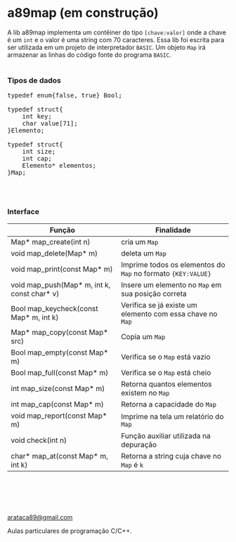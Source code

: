 # a89map (em construção)

A lib a89map implementa um contêiner do tipo `[chave:valor]` onde a chave é um `int` e o valor é uma string com 70 caracteres. Essa lib foi escrita para ser utilizada em um projeto de interpretador `BASIC`. Um objeto `Map` irá armazenar as linhas do código fonte do programa `BASIC`. 
<br><br>
### Tipos de dados 
<pre>
typedef enum{false, true} Bool;

typedef struct{
	int key;
	char value[71];
}Elemento;

typedef struct{
	int size;
	int cap;
	Elemento* elementos;
}Map;
</pre>
<br><br>
### Interface

| Função | Finalidade |
|------------------------|---------------|
| Map* map_create(int n) | cria um `Map` |
| void map_delete(Map* m) | deleta um `Map` |
| void map_print(const Map* m) | Imprime todos os elementos do `Map` no formato `{KEY:VALUE}` |
| void map_push(Map* m, int k, const char* v) | Insere um elemento no `Map` em sua posição correta |
| Bool map_keycheck(const Map* m, int k) | Verifica se já existe um elemento com essa chave no `Map` |
| Map* map_copy(const Map* src) | Copia um `Map` |
| Bool map_empty(const Map* m) | Verifica se o `Map` está vazio |
| Bool map_full(const Map* m) | Verifica se o `Map` está cheio |
| int map_size(const Map* m) | Retorna quantos elementos existem no `Map` |
| int map_cap(const Map* m) | Retorna a capacidade do `Map` |
| void map_report(const Map* m) | Imprime na tela um relatório do `Map` |
| void check(int n) | Função auxiliar utilizada na depuração |
| char* map_at(const Map* m, int k) | Retorna a string cuja chave no `Map` é `k` |

<br><br>
---
arataca89@gmail.com

Aulas particulares de programação C/C++.



